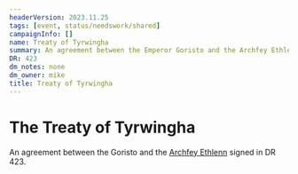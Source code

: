 ```yaml
---
headerVersion: 2023.11.25
tags: [event, status/needswork/shared]
campaignInfo: []
name: Treaty of Tyrwingha
summary: An agreement between the Emperor Goristo and the Archfey Ethlenn to establish Tyrwingha
DR: 423
dm_notes: none
dm_owner: mike
title: Treaty of Tyrwingha
---
```

# The Treaty of Tyrwingha

An agreement between the Goristo and the [Archfey Ethlenn](<../../../people/extraplanar-powers/archfey/archfey-ethlenn.md>) signed in DR 423.

